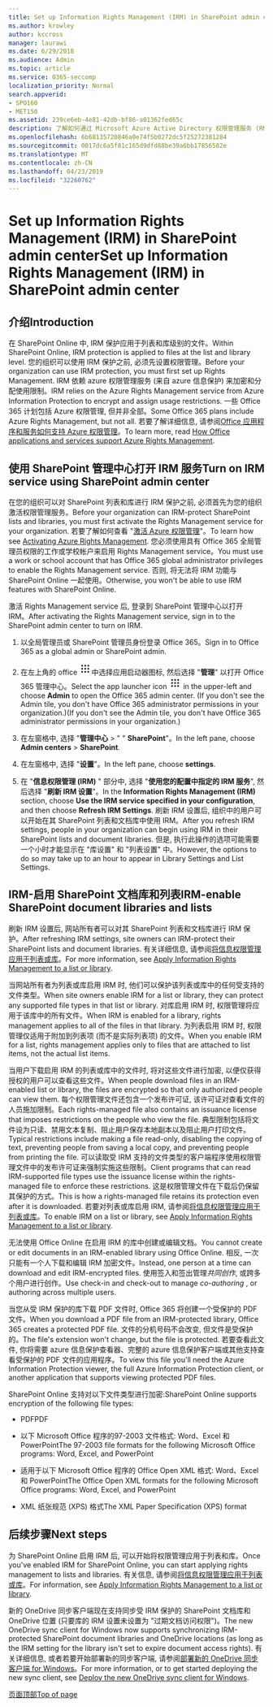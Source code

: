 ```yaml
---
title: Set up Information Rights Management (IRM) in SharePoint admin center
ms.author: krowley
author: kccross
manager: laurawi
ms.date: 6/29/2018
ms.audience: Admin
ms.topic: article
ms.service: O365-seccomp
localization_priority: Normal
search.appverid:
- SPO160
- MET150
ms.assetid: 239ce6eb-4e81-42db-bf86-a01362fed65c
description: 了解如何通过 Microsoft Azure Active Directory 权限管理服务 (RMS) 使用 sharepoint Online IRM 来保护 SharePoint 列表和文档库。
ms.openlocfilehash: 6b68135720846a0e74f5b0272dc5f25272381284
ms.sourcegitcommit: 0017dc6a5f81c165d9dfd88be39a6bb17856582e
ms.translationtype: MT
ms.contentlocale: zh-CN
ms.lasthandoff: 04/23/2019
ms.locfileid: "32260762"
---
```

# <a name="set-up-information-rights-management-irm-in-sharepoint-admin-center"></a><span data-ttu-id="da95c-103">Set up Information Rights Management (IRM) in SharePoint admin center</span><span class="sxs-lookup"><span data-stu-id="da95c-103">Set up Information Rights Management (IRM) in SharePoint admin center</span></span>

## <a name="introduction"></a><span data-ttu-id="da95c-104">介绍</span><span class="sxs-lookup"><span data-stu-id="da95c-104">Introduction</span></span>

<span data-ttu-id="da95c-105">在 SharePoint Online 中, IRM 保护应用于列表和库级别的文件。</span><span class="sxs-lookup"><span data-stu-id="da95c-105">Within SharePoint Online, IRM protection is applied to files at the list and library level.</span></span> <span data-ttu-id="da95c-106">您的组织可以使用 IRM 保护之前, 必须先设置权限管理。</span><span class="sxs-lookup"><span data-stu-id="da95c-106">Before your organization can use IRM protection, you must first set up Rights Management.</span></span> <span data-ttu-id="da95c-107">IRM 依赖 azure 权限管理服务 (来自 azure 信息保护) 来加密和分配使用限制。</span><span class="sxs-lookup"><span data-stu-id="da95c-107">IRM relies on the Azure Rights Management service from Azure Information Protection to encrypt and assign usage restrictions.</span></span> <span data-ttu-id="da95c-108">一些 Office 365 计划包括 Azure 权限管理, 但并非全部。</span><span class="sxs-lookup"><span data-stu-id="da95c-108">Some Office 365 plans include Azure Rights Management, but not all.</span></span> <span data-ttu-id="da95c-109">若要了解详细信息, 请参阅[Office 应用程序和服务如何支持 Azure 权限管理](https://docs.microsoft.com/azure/information-protection/understand-explore/office-apps-services-support)。</span><span class="sxs-lookup"><span data-stu-id="da95c-109">To learn more, read [How Office applications and services support Azure Rights Management](https://docs.microsoft.com/azure/information-protection/understand-explore/office-apps-services-support).</span></span>
  
## <a name="turn-on-irm-service-using-sharepoint-admin-center"></a><span data-ttu-id="da95c-110">使用 SharePoint 管理中心打开 IRM 服务</span><span class="sxs-lookup"><span data-stu-id="da95c-110">Turn on IRM service using SharePoint admin center</span></span>

<span data-ttu-id="da95c-111">在您的组织可以对 SharePoint 列表和库进行 IRM 保护之前, 必须首先为您的组织激活权限管理服务。</span><span class="sxs-lookup"><span data-stu-id="da95c-111">Before your organization can IRM-protect SharePoint lists and libraries, you must first activate the Rights Management service for your organization.</span></span> <span data-ttu-id="da95c-112">若要了解如何查看 "[激活 Azure 权限管理](https://docs.microsoft.com/information-protection/deploy-use/activate-service)"。</span><span class="sxs-lookup"><span data-stu-id="da95c-112">To learn how see [Activating Azure Rights Management](https://docs.microsoft.com/information-protection/deploy-use/activate-service).</span></span> <span data-ttu-id="da95c-113">您必须使用具有 Office 365 全局管理员权限的工作或学校帐户来启用 Rights Management service。</span><span class="sxs-lookup"><span data-stu-id="da95c-113">You must use a work or school account that has Office 365 global administrator privileges to enable the Rights Management service.</span></span> <span data-ttu-id="da95c-114">否则, 将无法将 IRM 功能与 SharePoint Online 一起使用。</span><span class="sxs-lookup"><span data-stu-id="da95c-114">Otherwise, you won't be able to use IRM features with SharePoint Online.</span></span>
  
<span data-ttu-id="da95c-115">激活 Rights Management service 后, 登录到 SharePoint 管理中心以打开 IRM。</span><span class="sxs-lookup"><span data-stu-id="da95c-115">After activating the Rights Management service, sign in to the SharePoint admin center to turn on IRM.</span></span>
  
1. <span data-ttu-id="da95c-116">以全局管理员或 SharePoint 管理员身份登录 Office 365。</span><span class="sxs-lookup"><span data-stu-id="da95c-116">Sign in to Office 365 as a global admin or SharePoint admin.</span></span>
    
2. <span data-ttu-id="da95c-117">在左上角的 office ![365](media/e5aee650-c566-4100-aaad-4cc2355d909f.png)中选择应用启动器图标, 然后选择 "**管理**" 以打开 Office 365 管理中心。</span><span class="sxs-lookup"><span data-stu-id="da95c-117">Select the app launcher icon ![The app launcher icon in Office 365](media/e5aee650-c566-4100-aaad-4cc2355d909f.png) in the upper-left and choose **Admin** to open the Office 365 admin center.</span></span> <span data-ttu-id="da95c-118">(If you don't see the Admin tile, you don't have Office 365 administrator permissions in your organization.)</span><span class="sxs-lookup"><span data-stu-id="da95c-118">(If you don't see the Admin tile, you don't have Office 365 administrator permissions in your organization.)</span></span> 
    
3. <span data-ttu-id="da95c-119">在左窗格中, 选择 "**管理中心** \> " " **SharePoint**"。</span><span class="sxs-lookup"><span data-stu-id="da95c-119">In the left pane, choose **Admin centers** \> **SharePoint**.</span></span>
    
4. <span data-ttu-id="da95c-120">在左窗格中, 选择 "**设置**"。</span><span class="sxs-lookup"><span data-stu-id="da95c-120">In the left pane, choose **settings**.</span></span>
    
5. <span data-ttu-id="da95c-121">在 "**信息权限管理 (IRM)** " 部分中, 选择 "**使用您的配置中指定的 IRM 服务**", 然后选择 "**刷新 IRM 设置**"。</span><span class="sxs-lookup"><span data-stu-id="da95c-121">In the **Information Rights Management (IRM)** section, choose **Use the IRM service specified in your configuration**, and then choose **Refresh IRM Settings**.</span></span> <span data-ttu-id="da95c-122">刷新 IRM 设置后, 组织中的用户可以开始在其 SharePoint 列表和文档库中使用 IRM。</span><span class="sxs-lookup"><span data-stu-id="da95c-122">After you refresh IRM settings, people in your organization can begin using IRM in their SharePoint lists and document libraries.</span></span> <span data-ttu-id="da95c-123">但是, 执行此操作的选项可能需要一个小时才能显示在 "库设置" 和 "列表设置" 中。</span><span class="sxs-lookup"><span data-stu-id="da95c-123">However, the options to do so may take up to an hour to appear in Library Settings and List Settings.</span></span>
    
## <a name="irm-enable-sharepoint-document-libraries-and-lists"></a><span data-ttu-id="da95c-124">IRM-启用 SharePoint 文档库和列表</span><span class="sxs-lookup"><span data-stu-id="da95c-124">IRM-enable SharePoint document libraries and lists</span></span>
<span data-ttu-id="da95c-125"><a name="__toc220831191"> </a></span><span class="sxs-lookup"><span data-stu-id="da95c-125"></span></span>

<span data-ttu-id="da95c-126">刷新 IRM 设置后, 网站所有者可以对其 SharePoint 列表和文档库进行 IRM 保护。</span><span class="sxs-lookup"><span data-stu-id="da95c-126">After refreshing IRM settings, site owners can IRM-protect their SharePoint lists and document libraries.</span></span> <span data-ttu-id="da95c-127">有关详细信息, 请参阅[将信息权限管理应用于列表或库](apply-irm-to-a-list-or-library.md)。</span><span class="sxs-lookup"><span data-stu-id="da95c-127">For more information, see [Apply Information Rights Management to a list or library](apply-irm-to-a-list-or-library.md).</span></span>
  
<span data-ttu-id="da95c-128">当网站所有者为列表或库启用 IRM 时, 他们可以保护该列表或库中的任何受支持的文件类型。</span><span class="sxs-lookup"><span data-stu-id="da95c-128">When site owners enable IRM for a list or library, they can protect any supported file types in that list or library.</span></span> <span data-ttu-id="da95c-129">对库启用 IRM 时, 权限管理将应用于该库中的所有文件。</span><span class="sxs-lookup"><span data-stu-id="da95c-129">When IRM is enabled for a library, rights management applies to all of the files in that library.</span></span> <span data-ttu-id="da95c-130">为列表启用 IRM 时, 权限管理仅适用于附加到列表项 (而不是实际列表项) 的文件。</span><span class="sxs-lookup"><span data-stu-id="da95c-130">When you enable IRM for a list, rights management applies only to files that are attached to list items, not the actual list items.</span></span>
  
<span data-ttu-id="da95c-131">当用户下载启用 IRM 的列表或库中的文件时, 将对这些文件进行加密, 以便仅获得授权的用户可以查看这些文件。</span><span class="sxs-lookup"><span data-stu-id="da95c-131">When people download files in an IRM-enabled list or library, the files are encrypted so that only authorized people can view them.</span></span> <span data-ttu-id="da95c-132">每个权限管理文件还包含一个发布许可证, 该许可证对查看文件的人员施加限制。</span><span class="sxs-lookup"><span data-stu-id="da95c-132">Each rights-managed file also contains an issuance license that imposes restrictions on the people who view the file.</span></span> <span data-ttu-id="da95c-133">典型限制包括将文件设为只读、禁用文本复制、阻止用户保存本地副本以及阻止用户打印文件。</span><span class="sxs-lookup"><span data-stu-id="da95c-133">Typical restrictions include making a file read-only, disabling the copying of text, preventing people from saving a local copy, and preventing people from printing the file.</span></span> <span data-ttu-id="da95c-134">可以读取受 IRM 支持的文件类型的客户端程序使用权限管理文件中的发布许可证来强制实施这些限制。</span><span class="sxs-lookup"><span data-stu-id="da95c-134">Client programs that can read IRM-supported file types use the issuance license within the rights-managed file to enforce these restrictions.</span></span> <span data-ttu-id="da95c-135">这是权限管理文件在下载后仍保留其保护的方式。</span><span class="sxs-lookup"><span data-stu-id="da95c-135">This is how a rights-managed file retains its protection even after it is downloaded.</span></span> <span data-ttu-id="da95c-136">若要对列表或库启用 IRM, 请参阅[将信息权限管理应用于列表或库](apply-irm-to-a-list-or-library.md)。</span><span class="sxs-lookup"><span data-stu-id="da95c-136">To enable IRM on a list or library, see [Apply Information Rights Management to a list or library](apply-irm-to-a-list-or-library.md).</span></span>
  
<span data-ttu-id="da95c-137">无法使用 Office Online 在启用 IRM 的库中创建或编辑文档。</span><span class="sxs-lookup"><span data-stu-id="da95c-137">You cannot create or edit documents in an IRM-enabled library using Office Online.</span></span> <span data-ttu-id="da95c-138">相反, 一次只能有一个人下载和编辑 IRM 加密文件。</span><span class="sxs-lookup"><span data-stu-id="da95c-138">Instead, one person at a time can download and edit IRM-encrypted files.</span></span> <span data-ttu-id="da95c-139">使用签入和签出管理*共同创作*, 或跨多个用户进行创作。</span><span class="sxs-lookup"><span data-stu-id="da95c-139">Use check-in and check-out to manage  *co-authoring*  , or authoring across multiple users.</span></span> 
  
<span data-ttu-id="da95c-140">当您从受 IRM 保护的库下载 PDF 文件时, Office 365 将创建一个受保护的 PDF 文件。</span><span class="sxs-lookup"><span data-stu-id="da95c-140">When you download a PDF file from an IRM-protected library, Office 365 creates a protected PDF file.</span></span> <span data-ttu-id="da95c-141">文件的分机号码不会改变, 但文件是受保护的。</span><span class="sxs-lookup"><span data-stu-id="da95c-141">The file's extension won't change, but the file is protected.</span></span> <span data-ttu-id="da95c-142">若要查看此文件, 你将需要 azure 信息保护查看器、完整的 azure 信息保护客户端或其他支持查看受保护的 PDF 文件的应用程序。</span><span class="sxs-lookup"><span data-stu-id="da95c-142">To view this file you'll need the Azure Information Protection viewer, the full Azure Information Protection client, or another application that supports viewing protected PDF files.</span></span> 
  
<span data-ttu-id="da95c-143">SharePoint Online 支持对以下文件类型进行加密:</span><span class="sxs-lookup"><span data-stu-id="da95c-143">SharePoint Online supports encryption of the following file types:</span></span>
  
- <span data-ttu-id="da95c-144">PDF</span><span class="sxs-lookup"><span data-stu-id="da95c-144">PDF</span></span>
    
- <span data-ttu-id="da95c-145">以下 Microsoft Office 程序的97-2003 文件格式: Word、Excel 和 PowerPoint</span><span class="sxs-lookup"><span data-stu-id="da95c-145">The 97-2003 file formats for the following Microsoft Office programs: Word, Excel, and PowerPoint</span></span>
    
- <span data-ttu-id="da95c-146">适用于以下 Microsoft Office 程序的 Office Open XML 格式: Word、Excel 和 PowerPoint</span><span class="sxs-lookup"><span data-stu-id="da95c-146">The Office Open XML formats for the following Microsoft Office programs: Word, Excel, and PowerPoint</span></span>
    
- <span data-ttu-id="da95c-147">XML 纸张规范 (XPS) 格式</span><span class="sxs-lookup"><span data-stu-id="da95c-147">The XML Paper Specification (XPS) format</span></span>
    
## <a name="next-steps"></a><span data-ttu-id="da95c-148">后续步骤</span><span class="sxs-lookup"><span data-stu-id="da95c-148">Next steps</span></span>
<span data-ttu-id="da95c-149"><a name="__toc220831191"> </a></span><span class="sxs-lookup"><span data-stu-id="da95c-149"></span></span>

<span data-ttu-id="da95c-150">为 SharePoint Online 启用 IRM 后, 可以开始将权限管理应用于列表和库。</span><span class="sxs-lookup"><span data-stu-id="da95c-150">Once you've enabled IRM for SharePoint Online, you can start applying rights management to lists and libraries.</span></span> <span data-ttu-id="da95c-151">有关信息, 请参阅[将信息权限管理应用于列表或库](apply-irm-to-a-list-or-library.md)。</span><span class="sxs-lookup"><span data-stu-id="da95c-151">For information, see [Apply Information Rights Management to a list or library](apply-irm-to-a-list-or-library.md).</span></span>
  
<span data-ttu-id="da95c-152">新的 OneDrive 同步客户端现在支持同步受 IRM 保护的 SharePoint 文档库和 OneDrive 位置 (只要库的 IRM 设置未设置为 "过期文档访问权限")。</span><span class="sxs-lookup"><span data-stu-id="da95c-152">The new OneDrive sync client for Windows now supports synchronizing IRM-protected SharePoint document libraries and OneDrive locations (as long as the IRM setting for the library isn't set to expire document access rights).</span></span> <span data-ttu-id="da95c-153">有关详细信息, 或者若要开始部署新的同步客户端, 请参阅[部署新的 OneDrive 同步客户端 for Windows](https://support.office.com/article/3f3a511c-30c6-404a-98bf-76f95c519668)。</span><span class="sxs-lookup"><span data-stu-id="da95c-153">For more information, or to get started deploying the new sync client, see [Deploy the new OneDrive sync client for Windows](https://support.office.com/article/3f3a511c-30c6-404a-98bf-76f95c519668).</span></span>
  
[<span data-ttu-id="da95c-154">页面顶部</span><span class="sxs-lookup"><span data-stu-id="da95c-154">Top of page</span></span>](#introduction)  

